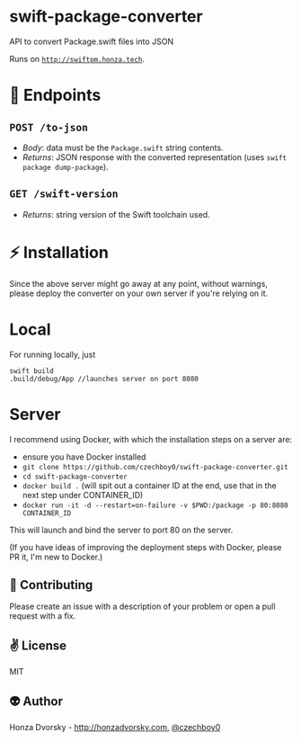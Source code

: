 # swift-package-converter
API to convert Package.swift files into JSON

Runs on [`http://swiftpm.honza.tech`](http://swiftpm.honza.tech).

# :rocket: Endpoints

## `POST /to-json`
- *Body*: data must be the `Package.swift` string contents.
- *Returns*: JSON response with the converted representation (uses `swift package dump-package`).

## `GET /swift-version`
- *Returns*: string version of the Swift toolchain used.

# :zap: Installation

Since the above server might go away at any point, without warnings, please deploy the converter on your own server if you're relying on it. 

# Local
 For running locally, just

```
swift build
.build/debug/App //launches server on port 8080
```
# Server

I recommend using Docker, with which the installation steps on a server are:

- ensure you have Docker installed
- `git clone https://github.com/czechboy0/swift-package-converter.git`
- `cd swift-package-converter`
- `docker build .` (will spit out a container ID at the end, use that in the next step under CONTAINER_ID)
- `docker run -it -d --restart=on-failure -v $PWD:/package -p 80:8080 CONTAINER_ID`

This will launch and bind the server to port 80 on the server.

(If you have ideas of improving the deployment steps with Docker, please PR it, I'm new to Docker.)

:gift_heart: Contributing
------------
Please create an issue with a description of your problem or open a pull request with a fix.

:v: License
-------
MIT

:alien: Author
------
Honza Dvorsky - http://honzadvorsky.com, [@czechboy0](http://twitter.com/czechboy0)

